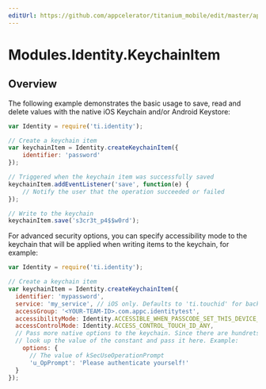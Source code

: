 ```yaml
---
editUrl: https://github.com/appcelerator/titanium_mobile/edit/master/apidoc/KeychainItem.yml
---
```

# Modules.Identity.KeychainItem

<TypeHeader/>

## Overview

The following example demonstrates the basic usage to save, read and delete
values with the native iOS Keychain and/or Android Keystore:

``` javascript
var Identity = require('ti.identity');

// Create a keychain item
var keychainItem = Identity.createKeychainItem({
    identifier: 'password'
});

// Triggered when the keychain item was successfully saved
keychainItem.addEventListener('save', function(e) {
    // Notify the user that the operation succeeded or failed
});

// Write to the keychain
keychainItem.save('s3cr3t_p4$$w0rd');
```

For advanced security options, you can specify accessibility mode to the keychain
that will be applied when writing items to the keychain, for example:

``` javascript
var Identity = require('ti.identity');

// Create a keychain item
var keychainItem = Identity.createKeychainItem({
  identifier: 'mypassword',
  service: 'my_service', // iOS only. Defaults to 'ti.touchid' for backwards compatibility
  accessGroup: '<YOUR-TEAM-ID>.com.appc.identitytest',
  accessibilityMode: Identity.ACCESSIBLE_WHEN_PASSCODE_SET_THIS_DEVICE_ONLY,
  accessControlMode: Identity.ACCESS_CONTROL_TOUCH_ID_ANY,
  // Pass more native options to the keychain. Since there are hundrets of them,
  // look up the value of the constant and pass it here. Example:
    options: {
      // The value of kSecUseOperationPrompt
      'u_OpPrompt': 'Please authenticate yourself!'
  }
});
```

<ApiDocs/>
